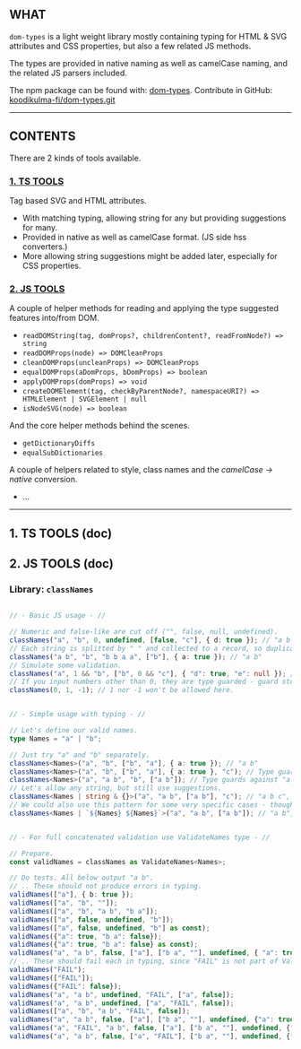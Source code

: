 
## WHAT

`dom-types` is a light weight library mostly containing typing for HTML & SVG attributes and CSS properties, but also a few related JS methods.

The types are provided in native naming as well as camelCase naming, and the related JS parsers included.

The npm package can be found with: [dom-types](https://www.npmjs.com/package/dom-types). Contribute in GitHub: [koodikulma-fi/dom-types.git](https://github.com/koodikulma-fi/dom-types.git)

---

## CONTENTS

There are 2 kinds of tools available.

### [1. TS TOOLS](#1-ts-tools-doc)

Tag based SVG and HTML attributes.
- With matching typing, allowing string for any but providing suggestions for many.
- Provided in native as well as camelCase format. (JS side hss converters.)
- More allowing string suggestions might be added later, especially for CSS properties.


### [2. JS TOOLS](#2-js-tools-doc)

A couple of helper methods for reading and applying the type suggested features into/from DOM.
- `readDOMString(tag, domProps?, childrenContent?, readFromNode?) => string`
- `readDOMProps(node) => DOMCleanProps`
- `cleanDOMProps(uncleanProps) => DOMCleanProps`
- `equalDOMProps(aDomProps, bDomProps) => boolean`
- `applyDOMProps(domProps) => void`
- `createDOMElement(tag, checkByParentNode?, namespaceURI?) => HTMLElement | SVGElement | null`
- `isNodeSVG(node) => boolean`

And the core helper methods behind the scenes.
- `getDictionaryDiffs`
- `equalSubDictionaries`

A couple of helpers related to style, class names and the _camelCase -> native_ conversion.
- ...

---

## 1. TS TOOLS (doc)

## 2. JS TOOLS (doc)

### Library: `classNames`

```typescript

// - Basic JS usage - //

// Numeric and false-like are cut off ("", false, null, undefined).
classNames("a", "b", 0, undefined, [false, "c"], { d: true }); // "a b c d"
// Each string is splitted by " " and collected to a record, so duplicates are dropped easily.
classNames("a b", "b", "b b a a", ["b"], { a: true }); // "a b"
// Simulate some validation.
classNames("a", 1 && "b", ["b", 0 && "c"], { "d": true, "e": null }); // "a b d"
// If you input numbers other than 0, they are type guarded - guard stops at first fail.
classNames(0, 1, -1); // 1 nor -1 won't be allowed here.


// - Simple usage with typing - //

// Let's define our valid names.
type Names = "a" | "b";

// Just try "a" and "b" separately.
classNames<Names>("a", "b", ["b", "a"], { a: true }); // "a b"
classNames<Names>("a", "b", ["b", "a"], { a: true }, "c"); // Type guards against "c"
classNames<Names>("a", "a b", "b", ["a b"]); // Type guards against "a b".
// Let's allow any string, but still use suggestions.
classNames<Names | string & {}>("a", "a b", ["a b"], "c"); // "a b c", won't suggest "c" but allows it.
// We could also use this pattern for some very specific cases - though, get type heavy quickly.
classNames<Names | `${Names} ${Names}`>("a", "a b", ["a b"]); // "a b", would not allow "a b b"


// - For full concatenated validation use ValidateNames type - //

// Prepare.
const validNames = classNames as ValidateNames<Names>;

// Do tests. All below output "a b".
// .. These should not produce errors in typing.
validNames(["a"], { b: true });
validNames(["a", "b", ""]);
validNames(["a", "b", "a b", "b a"]);
validNames(["a", false, undefined, "b"]);
validNames(["a", false, undefined, "b"] as const);
validNames({"a": true, "b a": false});
validNames({"a": true, "b a": false} as const);
validNames("a", "a b", false, ["a"], ["b a", ""], undefined, { "a": true, "b a": false });
// .. These should fail each in typing, since "FAIL" is not part of ValidNames.
validNames("FAIL");
validNames(["FAIL"]);
validNames({"FAIL": false});
validNames("a", "a b", undefined, "FAIL", ["a", false]);
validNames("a", "a b", undefined, ["a", "FAIL", false]);
validNames(["a", "b", "a b", "FAIL", false]);
validNames("a", "a b", false, ["a"], ["b a", ""], undefined, {"a": true, "FAIL": true, "b a": false});
validNames("a", "FAIL", "a b", false, ["a"], ["b a", ""], undefined, {"a": true, "b a": false});
validNames("a", "a b", false, ["a", "FAIL"], ["b a", ""], undefined, {"a": true, "b a": false});

```